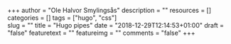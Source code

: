 +++
author = "Ole Halvor Smylingsås"
description = ""
resources = []
categories = []
tags = ["hugo", "css"]  
slug = ""
title = "Hugo pipes"
date = "2018-12-29T12:14:53+01:00"
draft = "false"
featuretext = ""
featureimg = ""
comments = "false"
+++
